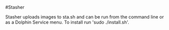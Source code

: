 #Stasher

Stasher uploads images to sta.sh and can be run from the command line or as a Dolphin Service menu. To install run 'sudo ./install.sh'.
